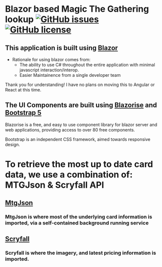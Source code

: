 # Blazor based Magic The Gathering lookup [![GitHub issues](https://img.shields.io/github/issues/theomenden/MTGView.Blazor.Server?style=plastic)](https://github.com/theomenden/MTGView.Blazor.Server/issues) [![GitHub license](https://img.shields.io/github/license/theomenden/MTGView.Blazor.Server)](https://github.com/theomenden/MTGView.Blazor.Server)
## This application is built using [Blazor](https://dotnet.microsoft.com/en-us/apps/aspnet/web-apps/blazor)
  - Rationale for using blazor comes from:
    - The ability to use C# throughout the entire application with minimal javascript interaction/interop.
    - Easier Maintainence from a single developer team
  
  Thank you for understanding! I have no plans on moving this to Angular or React at this time.
 
## The UI Components are built using [Blazorise](https://www.blazorise.com) and [Bootstrap 5](https://www.getbootstrap.com)
 Blazorise is a free, and easy to use component library for blazor server and web applications, providing access to over 80 free components.
 
 Bootstrap is an independent CSS framework, aimed towards responsive design.
# To retrieve the most up to date card data, we use a combination of: MTGJson & Scryfall API
## [MtgJson](https://mtgjson.com/)
### **MtgJson** is where most of the underlying card information is imported, via a self-contained background running service
## [Scryfall](https://scryfall.com/)
### **Scryfall** is where the imagery, and latest pricing information is imported. 
